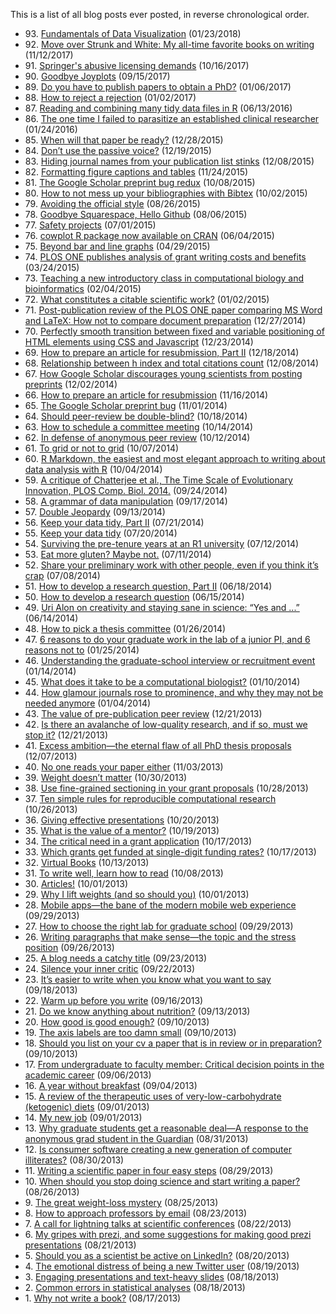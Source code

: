 
  <div class="container">
  <p>This is a list of all blog posts ever posted, in reverse chronological order.</p>

<ul class="list-unstyled">
 
   <li>
   93.
    <a href="/blog/2018/1/23/fundamentals-of-data-visualization">Fundamentals of Data Visualization</a>
    (01/23/2018)
   </li>
  
   <li>
   92.
    <a href="/blog/2017/11/12/move-over-Strunk-White">Move over Strunk and White: My all-time favorite books on writing</a>
    (11/12/2017)
   </li>
  
   <li>
   91.
    <a href="/blog/2017/10/16/Springers-abusive-licensing-demands">Springer's abusive licensing demands</a>
    (10/16/2017)
   </li>
  
   <li>
   90.
    <a href="/blog/2017/9/15/goodbye-joyplots">Goodbye Joyplots</a>
    (09/15/2017)
   </li>
  
   <li>
   89.
    <a href="/blog/2017/1/6/do-you-have-to-publish-papers-for-a-phd">Do you have to publish papers to obtain a PhD?</a>
    (01/06/2017)
   </li>
  
   <li>
   88.
    <a href="/blog/2017/1/2/how-to-reject-a-rejection">How to reject a rejection</a>
    (01/02/2017)
   </li>
  
   <li>
   87.
    <a href="/blog/2016/6/13/reading-and-combining-many-tidy-data-files-in-R">Reading and combining many tidy data files in R</a>
    (06/13/2016)
   </li>
  
   <li>
   86.
    <a href="/blog/2016/1/24/I-failed-to-parasitize-an-established-clinical-researcher">The one time I failed to parasitize an established clinical researcher</a>
    (01/24/2016)
   </li>
  
   <li>
   85.
    <a href="/blog/2015/12/28/when-will-that-paper-be-ready">When will that paper be ready?</a>
    (12/28/2015)
   </li>
  
   <li>
   84.
    <a href="/blog/2015/12/19/dont-use-the-passive-voice">Don’t use the passive voice?</a>
    (12/19/2015)
   </li>
  
   <li>
   83.
    <a href="/blog/2015/12/8/hiding-journal-names-from-your-publication-list-stinks">Hiding journal names from your publication list stinks</a>
    (12/08/2015)
   </li>
  
   <li>
   82.
    <a href="/blog/2015/11/24/formatting-figure-captions-and-tables">Formatting figure captions and tables</a>
    (11/24/2015)
   </li>
  
   <li>
   81.
    <a href="/blog/2015/10/8/Google-Scholar-bug-redux">The Google Scholar preprint bug redux</a>
    (10/08/2015)
   </li>
  
   <li>
   80.
    <a href="/blog/2015/10/2/Bibtex">How to not mess up your bibliographies with Bibtex</a>
    (10/02/2015)
   </li>
  
   <li>
   79.
    <a href="/blog/2015/8/26/avoiding-the-official-style">Avoiding the official style</a>
    (08/26/2015)
   </li>
  
   <li>
   78.
    <a href="/blog/2015/8/6/goodbye-squarespace">Goodbye Squarespace, Hello Github</a>
    (08/06/2015)
   </li>
  
   <li>
   77.
    <a href="/blog/2015/7/1/safety-projects">Safety projects</a>
    (07/01/2015)
   </li>
  
   <li>
   76.
    <a href="/blog/2015/6/4/cowplot-R-package">cowplot R package now available on CRAN</a>
    (06/04/2015)
   </li>
  
   <li>
   75.
    <a href="/blog/2015/4/29/beyond-bar-and-line-graphs">Beyond bar and line graphs</a>
    (04/29/2015)
   </li>
  
   <li>
   74.
    <a href="/blog/2015/3/24/plos-one-publishes-analysis-of-grant-writing-costs-and-benefits">PLOS ONE publishes analysis of grant writing costs and benefits</a>
    (03/24/2015)
   </li>
  
   <li>
   73.
    <a href="/blog/2015/2/4/teaching-a-new-introductory-class-in-computational-biology-and-bioinformatics">Teaching a new introductory class in computational biology and bioinformatics</a>
    (02/04/2015)
   </li>
  
   <li>
   72.
    <a href="/blog/2015/1/2/what-constitutes-a-citable-scientific-work">What constitutes a citable scientific work?</a>
    (01/02/2015)
   </li>
  
   <li>
   71.
    <a href="/blog/2014/12/27/post-publication-review-of-the-plos-one-paper-comparing-ms-word-and-latex-how-not-to-compare-document-preparation">Post-publication review of the PLOS ONE paper comparing MS Word and LaTeX: How not to compare document preparation</a>
    (12/27/2014)
   </li>
  
   <li>
   70.
    <a href="/blog/2014/12/23/perfectly-smooth-transition-between-fixed-and-variable-positioning-of-html-elements-using-css-and-javascript">Perfectly smooth transition between fixed and variable positioning of HTML elements using CSS and Javascript</a>
    (12/23/2014)
   </li>
  
   <li>
   69.
    <a href="/blog/2014/12/18/how-to-prepare-an-article-for-resubmission-part-ii">How to prepare an article for resubmission, Part II</a>
    (12/18/2014)
   </li>
  
   <li>
   68.
    <a href="/blog/2014/12/8/relationship-between-h-index-and-total-citations-count">Relationship between h index and total citations count</a>
    (12/08/2014)
   </li>
  
   <li>
   67.
    <a href="/blog/2014/12/2/how-google-scholar-discourages-young-scientists-from-posting-preprints">How Google Scholar discourages young scientists from posting preprints</a>
    (12/02/2014)
   </li>
  
   <li>
   66.
    <a href="/blog/2014/11/16/how-to-prepare-an-article-for-resubmission">How to prepare an article for resubmission</a>
    (11/16/2014)
   </li>
  
   <li>
   65.
    <a href="/blog/2014/11/1/the-google-scholar-preprint-bug">The Google Scholar preprint bug</a>
    (11/01/2014)
   </li>
  
   <li>
   64.
    <a href="/blog/2014/10/18/should-peer-review-be-double-blind">Should peer-review be double-blind?</a>
    (10/18/2014)
   </li>
  
   <li>
   63.
    <a href="/blog/2014/10/14/how-to-schedule-a-committee-meeting">How to schedule a committee meeting</a>
    (10/14/2014)
   </li>
  
   <li>
   62.
    <a href="/blog/2014/10/12/in-defense-of-anonymous-peer-review">In defense of anonymous peer review</a>
    (10/12/2014)
   </li>
  
   <li>
   61.
    <a href="/blog/2014/10/7/to-grid-or-not-to-grid">To grid or not to grid</a>
    (10/07/2014)
   </li>
  
   <li>
   60.
    <a href="/blog/2014/10/4/r-markdown-the-easiest-and-most-elegant-approach-to-writing-about-data-analysis-with-r">R Markdown, the easiest and most elegant approach to writing about data analysis with R</a>
    (10/04/2014)
   </li>
  
   <li>
   59.
    <a href="/blog/2014/9/24/a-critique-of-chatterjee-et-al-the-time-scale-of-evolutionary-innovation-plos-comp-biol-2014">A critique of Chatterjee et al., The Time Scale of Evolutionary Innovation, PLOS Comp. Biol. 2014.</a>
    (09/24/2014)
   </li>
  
   <li>
   58.
    <a href="/blog/2014/9/17/a-grammar-of-data-manipulation">A grammar of data manipulation</a>
    (09/17/2014)
   </li>
  
   <li>
   57.
    <a href="/blog/2014/9/13/double-jeopardy">Double Jeopardy</a>
    (09/13/2014)
   </li>
  
   <li>
   56.
    <a href="/blog/2014/7/21/keep-your-data-tidy-part-ii">Keep your data tidy, Part II</a>
    (07/21/2014)
   </li>
  
   <li>
   55.
    <a href="/blog/2014/7/20/keep-your-data-tidy">Keep your data tidy</a>
    (07/20/2014)
   </li>
  
   <li>
   54.
    <a href="/blog/2014/7/12/surviving-the-pre-tenure-years-at-an-r1-university">Surviving the pre-tenure years at an R1 university</a>
    (07/12/2014)
   </li>
  
   <li>
   53.
    <a href="/blog/2014/7/11/eat-more-gluten-maybe-not">Eat more gluten? Maybe not.</a>
    (07/11/2014)
   </li>
  
   <li>
   52.
    <a href="/blog/2014/7/8/share-your-preliminary-work-with-other-people-even-if-you-think-its-crap">Share your preliminary work with other people, even if you think it’s crap</a>
    (07/08/2014)
   </li>
  
   <li>
   51.
    <a href="/blog/2014/6/18/how-to-develop-a-research-question-part-ii">How to develop a research question, Part II</a>
    (06/18/2014)
   </li>
  
   <li>
   50.
    <a href="/blog/2014/6/15/how-to-develop-a-research-question">How to develop a research question</a>
    (06/15/2014)
   </li>
  
   <li>
   49.
    <a href="/blog/2014/6/14/uri-alon-on-creativity-and-staying-sane-in-science-yes-and">Uri Alon on creativity and staying sane in science: “Yes and ...”</a>
    (06/14/2014)
   </li>
  
   <li>
   48.
    <a href="/blog/2014/1/26/how-to-pick-a-thesis-committee">How to pick a thesis committee</a>
    (01/26/2014)
   </li>
  
   <li>
   47.
    <a href="/blog/2014/1/25/6-reasons-to-do-your-graduate-work-in-the-lab-of-a-junior-pi-and-6-reasons-not-to">6 reasons to do your graduate work in the lab of a junior PI, and 6 reasons not to</a>
    (01/25/2014)
   </li>
  
   <li>
   46.
    <a href="/blog/2014/1/14/understanding-the-graduate-school-interview-or-recruitment-event">Understanding the graduate-school interview or recruitment event</a>
    (01/14/2014)
   </li>
  
   <li>
   45.
    <a href="/blog/2014/1/10/what-does-it-take-to-be-a-computational-biologist">What does it take to be a computational biologist?</a>
    (01/10/2014)
   </li>
  
   <li>
   44.
    <a href="/blog/2014/1/4/how-glamour-journals-rose-to-prominence-and-why-they-may-not-be-needed-anymore">How glamour journals rose to prominence, and why they may not be needed anymore</a>
    (01/04/2014)
   </li>
  
   <li>
   43.
    <a href="/blog/2013/12/21/the-value-of-pre-publication-peer-review">The value of pre-publication peer review</a>
    (12/21/2013)
   </li>
  
   <li>
   42.
    <a href="/blog/2013/12/21/is-there-an-avalanche-of-low-quality-research-and-if-so-must-we-stop-it">Is there an avalanche of low-quality research, and if so, must we stop it?</a>
    (12/21/2013)
   </li>
  
   <li>
   41.
    <a href="/blog/2013/12/7/excess-ambitionthe-eternal-flaw-of-all-phd-thesis-proposals">Excess ambition—the eternal flaw of all PhD thesis proposals</a>
    (12/07/2013)
   </li>
  
   <li>
   40.
    <a href="/blog/2013/11/3/no-one-reads-your-paper-either">No one reads your paper either</a>
    (11/03/2013)
   </li>
  
   <li>
   39.
    <a href="/blog/2013/10/30/weight-doesnt-matter">Weight doesn’t matter</a>
    (10/30/2013)
   </li>
  
   <li>
   38.
    <a href="/blog/2013/10/28/use-fine-grained-sectioning-in-your-grant-proposals">Use fine-grained sectioning in your grant proposals</a>
    (10/28/2013)
   </li>
  
   <li>
   37.
    <a href="/blog/2013/10/26/ten-simple-rules-for-reproducible-computational-research">Ten simple rules for reproducible computational research</a>
    (10/26/2013)
   </li>
  
   <li>
   36.
    <a href="/blog/2013/10/20/giving-effective-presentations">Giving effective presentations</a>
    (10/20/2013)
   </li>
  
   <li>
   35.
    <a href="/blog/2013/10/19/what-is-the-value-of-a-mentor">What is the value of a mentor?</a>
    (10/19/2013)
   </li>
  
   <li>
   34.
    <a href="/blog/2013/10/17/the-critical-need-in-a-grant-application">The critical need in a grant application</a>
    (10/17/2013)
   </li>
  
   <li>
   33.
    <a href="/blog/2013/10/17/which-grants-get-funded-at-single-digit-funding-rates">Which grants get funded at single-digit funding rates?</a>
    (10/17/2013)
   </li>
  
   <li>
   32.
    <a href="/blog/2013/10/13/virtual-books">Virtual Books</a>
    (10/13/2013)
   </li>
  
   <li>
   31.
    <a href="/blog/2013/10/8/to-write-well-learn-how-to-read">To write well, learn how to read</a>
    (10/08/2013)
   </li>
  
   <li>
   30.
    <a href="/blog/2013/10/1/articles">Articles!</a>
    (10/01/2013)
   </li>
  
   <li>
   29.
    <a href="/blog/2013/10/1/why-i-lift-weights-and-so-should-you">Why I lift weights (and so should you)</a>
    (10/01/2013)
   </li>
  
   <li>
   28.
    <a href="/blog/2013/9/29/mobile-appsthe-bane-of-the-modern-mobile-web-experience">Mobile apps—the bane of the modern mobile web experience</a>
    (09/29/2013)
   </li>
  
   <li>
   27.
    <a href="/blog/2013/9/29/how-to-choose-the-right-lab-for-graduate-school">How to choose the right lab for graduate school</a>
    (09/29/2013)
   </li>
  
   <li>
   26.
    <a href="/blog/2013/9/26/writing-paragraphs-that-make-sensethe-topic-and-the-stress-position">Writing paragraphs that make sense—the topic and the stress position</a>
    (09/26/2013)
   </li>
  
   <li>
   25.
    <a href="/blog/2013/9/23/a-blog-needs-a-catchy-title">A blog needs a catchy title</a>
    (09/23/2013)
   </li>
  
   <li>
   24.
    <a href="/blog/2013/9/22/silence-your-inner-critic">Silence your inner critic</a>
    (09/22/2013)
   </li>
  
   <li>
   23.
    <a href="/blog/2013/9/18/its-easier-to-write-when-you-know-what-you-want-to-say">It’s easier to write when you know what you want to say</a>
    (09/18/2013)
   </li>
  
   <li>
   22.
    <a href="/blog/2013/9/16/warm-up-before-you-write">Warm up before you write</a>
    (09/16/2013)
   </li>
  
   <li>
   21.
    <a href="/blog/2013/9/13/do-we-know-anything-about-nutrition">Do we know anything about nutrition?</a>
    (09/13/2013)
   </li>
  
   <li>
   20.
    <a href="/blog/2013/9/10/how-good-is-good-enough">How good is good enough?</a>
    (09/10/2013)
   </li>
  
   <li>
   19.
    <a href="/blog/2013/9/10/the-axis-labels-are-too-damn-small">The axis labels are too damn small</a>
    (09/10/2013)
   </li>
  
   <li>
   18.
    <a href="/blog/2013/9/10/should-you-list-a-paper-in-review-or-in-preparation-on-your-cv">Should you list on your cv a paper that is in review or in preparation?</a>
    (09/10/2013)
   </li>
  
   <li>
   17.
    <a href="/blog/2013/9/6/from-undergraduate-to-faculty-member-critical-decision-points-in-the-academic-career">From undergraduate to faculty member: Critical decision points in the academic career</a>
    (09/06/2013)
   </li>
  
   <li>
   16.
    <a href="/blog/2013/9/4/a-year-without-breakfast">A year without breakfast</a>
    (09/04/2013)
   </li>
  
   <li>
   15.
    <a href="/blog/2013/9/1/a-review-of-the-therapeutic-uses-of-very-low-carbohydrate-ketogenic-diets">A review of the therapeutic uses of very-low-carbohydrate (ketogenic) diets</a>
    (09/01/2013)
   </li>
  
   <li>
   14.
    <a href="/blog/2013/9/1/my-new-job">My new job</a>
    (09/01/2013)
   </li>
  
   <li>
   13.
    <a href="/blog/2013/8/31/atqeelrnfeyb3e03sycsdpl7p5zc83">Why graduate students get a reasonable deal—A response to the anonymous grad student in the Guardian</a>
    (08/31/2013)
   </li>
  
   <li>
   12.
    <a href="/blog/2013/8/30/is-consumer-software-creating-a-new-generation-of-computer-illiterates">Is consumer software creating a new generation of computer illiterates?</a>
    (08/30/2013)
   </li>
  
   <li>
   11.
    <a href="/blog/2013/8/29/writing-a-scientific-paper-in-four-easy-steps">Writing a scientific paper in four easy steps</a>
    (08/29/2013)
   </li>
  
   <li>
   10.
    <a href="/blog/2013/8/26/when-should-you-stop-doing-science-and-start-writing-a-paper">When should you stop doing science and start writing a paper?</a>
    (08/26/2013)
   </li>
  
   <li>
   9.
    <a href="/blog/2013/8/25/the-great-weight-loss-mystery">The great weight-loss mystery</a>
    (08/25/2013)
   </li>
  
   <li>
   8.
    <a href="/blog/2013/8/23/how-to-approach-professors-by-email">How to approach professors by email</a>
    (08/23/2013)
   </li>
  
   <li>
   7.
    <a href="/blog/2013/8/22/a-call-for-lightning-talks-at-scientific-conferences">A call for lightning talks at scientific conferences</a>
    (08/22/2013)
   </li>
  
   <li>
   6.
    <a href="/blog/2013/8/21/my-gripes-with-prezis-and-some-suggestions-for-making-good-prezi-presentations">My gripes with prezi, and some suggestions for making good prezi presentations</a>
    (08/21/2013)
   </li>
  
   <li>
   5.
    <a href="/blog/2013/8/20/should-you-as-a-scientist-be-active-on-linkedin">Should you as a scientist be active on LinkedIn?</a>
    (08/20/2013)
   </li>
  
   <li>
   4.
    <a href="/blog/2013/8/19/the-emotional-distress-of-being-a-new-twitter-user">The emotional distress of being a new Twitter user</a>
    (08/19/2013)
   </li>
  
   <li>
   3.
    <a href="/blog/2013/8/18/engaging-presentations-and-text-heavy-slides">Engaging presentations and text-heavy slides</a>
    (08/18/2013)
   </li>
  
   <li>
   2.
    <a href="/blog/2013/8/18/common-errors-in-statistical-analyses">Common errors in statistical analyses</a>
    (08/18/2013)
   </li>
  
   <li>
   1.
    <a href="/blog/2013/8/17/a-blog-seriously">Why not write a book?</a>
    (08/17/2013)
   </li>
  
</ul>

  </div>
